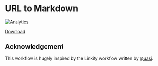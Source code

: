 # URL to Markdown

[![Analytics](https://ga-beacon.appspot.com/UA-4932407-14/alfred-url-to-markdown-workflow/readme)](https://github.com/igrigorik/ga-beacon)

[Download](https://raw.github.com/yuku-t/alfred-url-to-markdown-workflow/master/url-to-markdown.alfredworkflow)

## Acknowledgement

This workflow is hugely inspired by the Linkify workflow written by [@uasi](https://github.com/uasi).
